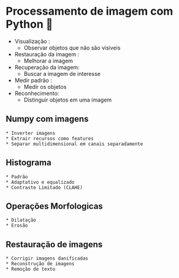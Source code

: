 # Processamento de imagem com Python 🐍
* Visualização :
    * Observar objetos que não são visiveis
* Restauração da imagem :
    * Melhorar a imagem
* Recuperação da imagem:
    * Buscar a imagem de interesse
* Medir padrão :
    * Medir os objetos
* Reconhecimento:
    * Distinguir objetos em uma imagem
## Numpy com imagens
    * Inverter imagens
    * Extrair recursos como features
    * Separar multidimensional em canais separadamente 
## Histograma 
    * Padrão
    * Adaptativo e equalizado
    * Contraste Limitado (CLAHE)
## Operações Morfologicas
    * Dilatação
    * Erosão
## Restauração de imagens
    * Corrigir imagens danificadas 
    * Reconstrução de imagens 
    * Remoção de texto